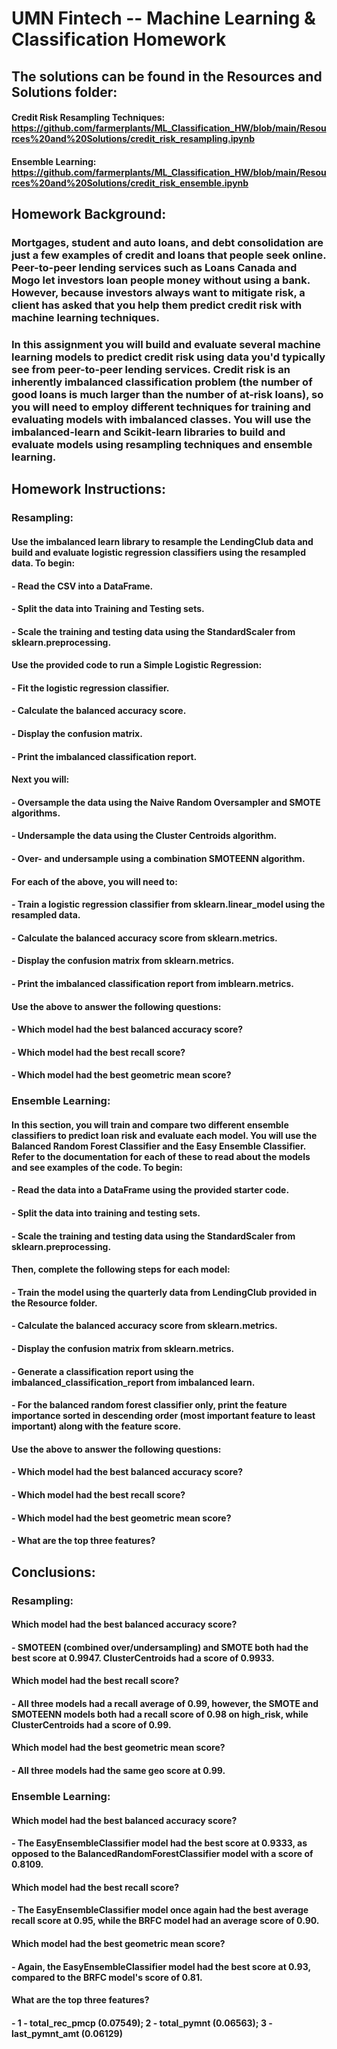 # UMN Fintech -- Machine Learning &amp; Classification Homework
## The solutions can be found in the Resources and Solutions folder:
#### Credit Risk Resampling Techniques: https://github.com/farmerplants/ML_Classification_HW/blob/main/Resources%20and%20Solutions/credit_risk_resampling.ipynb
#### Ensemble Learning: https://github.com/farmerplants/ML_Classification_HW/blob/main/Resources%20and%20Solutions/credit_risk_ensemble.ipynb

## Homework Background:
### Mortgages, student and auto loans, and debt consolidation are just a few examples of credit and loans that people seek online. Peer-to-peer lending services such as Loans Canada and Mogo let investors loan people money without using a bank. However, because investors always want to mitigate risk, a client has asked that you help them predict credit risk with machine learning techniques.
### In this assignment you will build and evaluate several machine learning models to predict credit risk using data you'd typically see from peer-to-peer lending services. Credit risk is an inherently imbalanced classification problem (the number of good loans is much larger than the number of at-risk loans), so you will need to employ different techniques for training and evaluating models with imbalanced classes. You will use the imbalanced-learn and Scikit-learn libraries to build and evaluate models using resampling techniques and ensemble learning.

## Homework Instructions:
### Resampling:
#### Use the imbalanced learn library to resample the LendingClub data and build and evaluate logistic regression classifiers using the resampled data. To begin:
#### - Read the CSV into a DataFrame.
#### - Split the data into Training and Testing sets.
#### - Scale the training and testing data using the StandardScaler from sklearn.preprocessing.
#### Use the provided code to run a Simple Logistic Regression:
#### - Fit the logistic regression classifier.
#### - Calculate the balanced accuracy score.
#### - Display the confusion matrix.
#### - Print the imbalanced classification report.
#### Next you will:
#### - Oversample the data using the Naive Random Oversampler and SMOTE algorithms.
#### - Undersample the data using the Cluster Centroids algorithm.
#### - Over- and undersample using a combination SMOTEENN algorithm.
#### For each of the above, you will need to:
#### - Train a logistic regression classifier from sklearn.linear_model using the resampled data.
#### - Calculate the balanced accuracy score from sklearn.metrics.
#### - Display the confusion matrix from sklearn.metrics.
#### - Print the imbalanced classification report from imblearn.metrics.
#### Use the above to answer the following questions:
#### - Which model had the best balanced accuracy score?
#### - Which model had the best recall score?
#### - Which model had the best geometric mean score?

### Ensemble Learning:
#### In this section, you will train and compare two different ensemble classifiers to predict loan risk and evaluate each model. You will use the Balanced Random Forest Classifier and the Easy Ensemble Classifier. Refer to the documentation for each of these to read about the models and see examples of the code. To begin:
#### - Read the data into a DataFrame using the provided starter code.
#### - Split the data into training and testing sets.
#### - Scale the training and testing data using the StandardScaler from sklearn.preprocessing.
#### Then, complete the following steps for each model:
#### - Train the model using the quarterly data from LendingClub provided in the Resource folder.
#### - Calculate the balanced accuracy score from sklearn.metrics.
#### - Display the confusion matrix from sklearn.metrics.
#### - Generate a classification report using the imbalanced_classification_report from imbalanced learn.
#### - For the balanced random forest classifier only, print the feature importance sorted in descending order (most important feature to least important) along with the feature score.
#### Use the above to answer the following questions:
#### - Which model had the best balanced accuracy score?
#### - Which model had the best recall score?
#### - Which model had the best geometric mean score?
#### - What are the top three features?





## Conclusions:
### Resampling: 
#### Which model had the best balanced accuracy score?
#### - SMOTEEN (combined over/undersampling) and SMOTE both had the best score at 0.9947. ClusterCentroids had a score of 0.9933.
#### Which model had the best recall score?
#### - All three models had a recall average of 0.99, however, the SMOTE and SMOTEENN models both had a recall score of 0.98 on high_risk, while ClusterCentroids had a score of 0.99.
#### Which model had the best geometric mean score?
#### - All three models had the same geo score at 0.99.
### Ensemble Learning:
#### Which model had the best balanced accuracy score?
#### - The EasyEnsembleClassifier model had the best score at 0.9333, as opposed to the BalancedRandomForestClassifier model with a score of 0.8109.
#### Which model had the best recall score?
#### - The EasyEnsembleClassifier model once again had the best average recall score at 0.95, while the BRFC model had an average score of 0.90.
#### Which model had the best geometric mean score?
#### - Again, the EasyEnsembleClassifier model had the best score at 0.93, compared to the BRFC model's score of 0.81.
#### What are the top three features?
#### - 1 - total_rec_pmcp (0.07549); 2 - total_pymnt (0.06563); 3 - last_pymnt_amt (0.06129)
